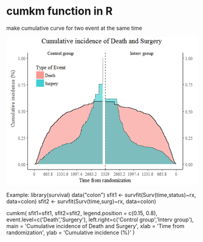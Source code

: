 # cumkm function in R
make cumulative curve for two event at the same time

![img](https://github.com/yellowbridge/cumkm/blob/master/2018-06-27_150625.png)

Example:
library(survival)
data("colon")
sfit1 <- survfit(Surv(time,status)~rx, data=colon)
sfit2 <- survfit(Surv(time,surg)~rx, data=colon)

cumkm(
  sfit1=sfit1,
  sfit2=sfit2,
  legend.position = c(0.15, 0.8),
  event.level=c('Death','Surgery'),
  left.right=c('Control group','Interv group'),
  main = 'Cumulative incidence of Death and Surgery',
  xlab = 'Time from randomization',
  ylab = 'Cumulative incidence (%)'
)
